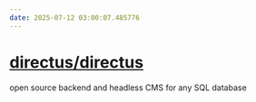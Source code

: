 ```yaml
---
date: 2025-07-12 03:00:07.485776
---
```


# [directus/directus](https://github.com/directus/directus)

open source backend and headless CMS for any SQL database